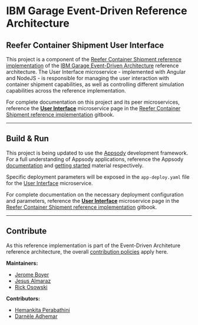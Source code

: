 # IBM Garage Event-Driven Reference Architecture

## Reefer Container Shipment User Interface

This project is a component of the [Reefer Container Shipment reference implementation](https://ibm-cloud-architecture.github.io/refarch-kc/) of the [IBM Garage Event-Driven Architecture](https://ibm-cloud-architecture.github.io/refarch-eda/) reference architecture. The User Interface  microservice - implemented with Angular and NodeJS - is responsible for managing the user interaction with container shipment capabilities, as well as controlling different simulation capabilities across the reference implementation.

For complete documentation on this project and its peer microservices, reference the **[User Interface](https://ibm-cloud-architecture.github.io/refarch-kc/microservices/user-interface/)** microservice page in the [Reefer Container Shipment reference implementation](https://ibm-cloud-architecture.github.io/refarch-kc/) gitbook.

---

## Build & Run

This project is being updated to use the [Appsody](https://appsody.dev/) development framework. For a full understanding of Appsody applications, reference the Appsody [documentation](https://appsody.dev/docs) and [getting started](https://appsody.dev/docs/getting-started/) material respectively.

Specific deployment parameters will be exposed in the `app-deploy.yaml` file for the [User Interface](https://github.com/ibm-cloud-architecture/refarch-kc-ui/blob/master/app-deploy.yaml) microservice.

For complete documentation on the necessary deployment configuration and parameters, reference the **[User Interface](https://ibm-cloud-architecture.github.io/refarch-kc/microservices/user-interface/)** microservice page in the [Reefer Container Shipment reference implementation](https://ibm-cloud-architecture.github.io/refarch-kc/) gitbook.

---

## Contribute

As this reference implementation is part of the Event-Driven Architeture reference architecture, the overall [contribution policies](./CONTRIBUTING.md) apply here.

**Maintainers:**
* [Jerome Boyer](https://www.linkedin.com/in/jeromeboyer/)
* [Jesus Almaraz](https://www.linkedin.com/in/jesus-almaraz-hernandez/)
* [Rick Osowski](https://www.linkedin.com/in/rosowski/)

**Contributors:**
* [Hemankita Perabathini](https://www.linkedin.com/in/hemankita-perabathini/)
* [Darnèle Adhemar](https://www.linkedin.com/in/darneleadhemar/)

